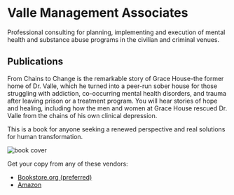 # Valle Management Associates

Professional consulting for planning, implementing and execution of mental health and substance abuse programs in the civilian and criminal venues.

## Publications

From Chains to Change is the remarkable story of Grace House-the former home of Dr. Valle, which he turned into a peer-run sober house for those struggling with addiction, co-occurring mental health disorders, and trauma after leaving prison or a treatment program. You will hear stories of hope and healing, including how the men and women at Grace House rescued Dr. Valle from the chains of his own clinical depression.

This is a book for anyone seeking a renewed perspective and real solutions for human transformation.

![book cover](https://user-images.githubusercontent.com/3520532/208551666-33990e75-b20c-41c7-8197-6adb3058559a.png)

Get your copy from any of these vendors:

- [Bookstore.org (preferred)](https://bookshop.org/p/books/from-chains-to-change-what-grace-house-taught-me-about-recovery-stephen-k-valle/19045093?ean=9798986404530)
- [Amazon](https://www.amazon.com/Chains-Change-Grace-Taught-Recovery/dp/B0BLYBLZPC/)
